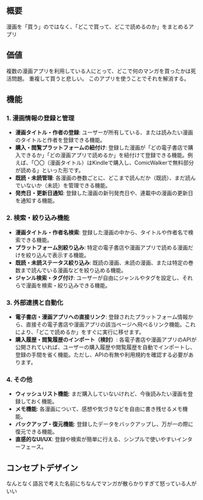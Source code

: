 
## 概要

漫画を「買う」のではなく、「どこで買って、どこで読めるのか」をまとめるアプリ

## 価値

複数の漫画アプリを利用している人にとって、どこで何のマンガを買ったかは死活問題。
重複して買うと悲しい。
このアプリを使うことでそれを解消する。

## 機能

### 1. 漫画情報の登録と管理

* **漫画タイトル・作者の登録**: ユーザーが所有している、または読みたい漫画のタイトルと作者を登録できる機能。
* **購入・閲覧プラットフォームの紐付け**: 登録した漫画が「どの電子書店で購入できるか」「どの漫画アプリで読めるか」を紐付けて登録できる機能。例えば、「〇〇（漫画タイトル）はKindleで購入し、ComicWalkerで無料部分が読める」といった形です。
* **既読・未読管理**: 各漫画の巻数ごとに、どこまで読んだか（既読）、まだ読んでいないか（未読）を管理できる機能。
* **発売日・更新日通知**: 登録した漫画の新刊発売日や、連載中の漫画の更新日を通知する機能。

### 2. 検索・絞り込み機能

* **漫画タイトル・作者名検索**: 登録した漫画の中から、タイトルや作者名で検索できる機能。
* **プラットフォーム別絞り込み**: 特定の電子書店や漫画アプリで読める漫画だけを絞り込んで表示する機能。
* **既読・未読ステータス絞り込み**: 既読の漫画、未読の漫画、または特定の巻数まで読んでいる漫画などを絞り込める機能。
* **ジャンル検索・タグ付け**: ユーザーが自由にジャンルやタグを設定し、それらで漫画を検索・絞り込みできる機能。

### 3. 外部連携と自動化

* **電子書店・漫画アプリへの直接リンク**: 登録されたプラットフォーム情報から、直接その電子書店や漫画アプリの該当ページへ飛べるリンク機能。これにより、「どこで読めるか」をすぐに実行に移せます。
* **購入履歴・閲覧履歴のインポート（検討）**: 各電子書店や漫画アプリのAPIが公開されていれば、ユーザーの購入履歴や閲覧履歴を自動でインポートし、登録の手間を省く機能。ただし、APIの有無や利用規約を確認する必要があります。

### 4. その他

* **ウィッシュリスト機能**: まだ購入していないけれど、今後読みたい漫画を登録しておく機能。
* **メモ機能**: 各漫画について、感想や気づきなどを自由に書き残せるメモ機能。
* **バックアップ・復元機能**: 登録したデータをバックアップし、万が一の際に復元できる機能。
* **直感的なUI/UX**: 登録や検索が簡単に行える、シンプルで使いやすいインターフェース。

## コンセプトデザイン

なんとなく語呂で考えた名前にちなんでマンガが散らかりすぎて怒っている人がいい
